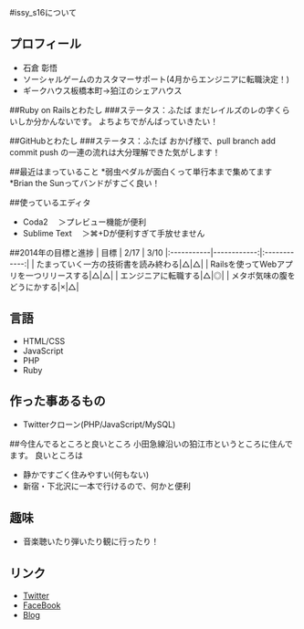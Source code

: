 #issy_s16について
## プロフィール
* 石倉 彰悟
* ソーシャルゲームのカスタマーサポート(4月からエンジニアに転職決定！)
* ギークハウス板橋本町→狛江のシェアハウス

##Ruby on Railsとわたし
###ステータス：ふたば
まだレイルズのレの字くらいしか分かんないです。
よちよちでがんばっていきたい！

##GitHubとわたし
###ステータス：ふたば
おかげ様で、pull branch add commit push の一連の流れは大分理解できた気がします！

##最近はまっていること
*弱虫ペダルが面白くって単行本まで集めてます
*Brian the Sunってバンドがすごく良い！

##使っているエディタ
* Coda2
　＞プレビュー機能が便利
* Sublime Text
　＞⌘+Dが便利すぎて手放せません

##2014年の目標と進捗
| 目標 | 2/17 | 3/10 
|:-----------|------------:|:------------:|
| たまっていく一方の技術書を読み終わる|△|△|
| Railsを使ってWebアプリを一つリリースする|△|△|
| エンジニアに転職する|△|◎|
| メタボ気味の腹をどうにかする|×|△|

## 言語
* HTML/CSS
* JavaScript
* PHP
* Ruby

## 作った事あるもの
* Twitterクローン(PHP/JavaScript/MySQL)

##今住んでるところと良いところ
小田急線沿いの狛江市というところに住んでます。
良いところは
* 静かですごく住みやすい(何もない)
* 新宿・下北沢に一本で行けるので、何かと便利

## 趣味
* 音楽聴いたり弾いたり観に行ったり！
 
## リンク
* [Twitter](https://twitter.com/issy_s16)
* [FaceBook](https://www.facebook.com/shogo.ishikura)
* [Blog](http://1x41.net)